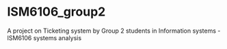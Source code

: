 # ISM6106_group2
A project on Ticketing system by Group 2 students in Information systems - ISM6106 systems analysis
